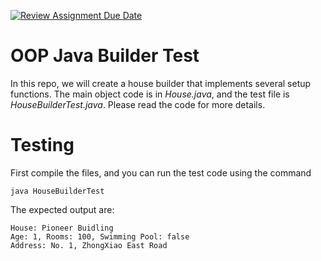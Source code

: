 [![Review Assignment Due Date](https://classroom.github.com/assets/deadline-readme-button-24ddc0f5d75046c5622901739e7c5dd533143b0c8e959d652212380cedb1ea36.svg)](https://classroom.github.com/a/O4zLAhgr)
# OOP Java Builder Test

In this repo, we will create a house builder that implements several setup functions. The main object code is in *House.java*, and the test file is *HouseBuilderTest.java*. Please read the code for more details.

# Testing

First compile the files, and you can run the test code using the command
```
java HouseBuilderTest
```

The expected output are:
```
House: Pioneer Buidling
Age: 1, Rooms: 100, Swimming Pool: false
Address: No. 1, ZhongXiao East Road
```
